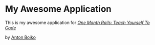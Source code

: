 # My Awesome Application

This is my awesome application for
[*One Month Rails: Teach Yourself To Code*](https://facebook.com/antonboiko)

by [Anton Boiko](https://facebook.com/antonboiko)